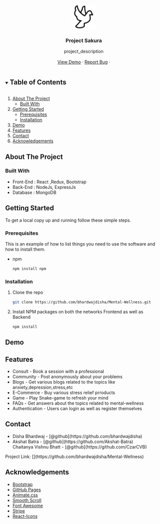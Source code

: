 <!-- PROJECT LOGO -->
<br />
<p align="center">
  <a href="https://github.com/bhardwajdisha/Mental-Wellness">
    <img src="images/logo1.png" alt="Logo" width="80" height="80" color='white'>
  </a>

  <h3 align="center">Project Sakura</h3>

  <p align="center">
    project_description
    <br />
    <br />
    <a href="https://modest-ride-5e0945.netlify.app/">View Demo</a>
    ·
    <a href="https://github.com/bhardwajdisha/Mental-Wellness/issues">Report Bug</a>
    ·
  </p>
</p>
<!-- TABLE OF CONTENTS -->
<details open="open">
  <summary><h2 style="display: inline-block">Table of Contents</h2></summary>
  <ol>
    <li>
      <a href="#about-the-project">About The Project</a>
      <ul>
        <li><a href="#built-with">Built With</a></li>
      </ul>
    </li>
    <li>
      <a href="#getting-started">Getting Started</a>
      <ul>
        <li><a href="#prerequisites">Prerequisites</a></li>
        <li><a href="#installation">Installation</a></li>
      </ul>
    </li>
    <li><a href="#demo">Demo</a></li>
    <li><a href="#features">Features</a></li>
    <li><a href="#contact">Contact</a></li>
    <li><a href="#acknowledgements">Acknowledgements</a></li>
  </ol>
</details>

<!-- ABOUT THE PROJECT -->
## About The Project

### Built With
<ul>
    <li> Front-End : React ,Redux, Bootstrap </li>
    <li>Back-End : NodeJs, ExpressJs</li>
    <li>Database : MongoDB</li>
</ul>

<!-- GETTING STARTED -->
## Getting Started

To get a local copy up and running follow these simple steps.

### Prerequisites

This is an example of how to list things you need to use the software and how to install them.
* npm
  ```sh
  npm install npm
  ```

### Installation

1. Clone the repo
   ```sh
   git clone https://github.com/bhardwajdisha/Mental-Wellness.git
   ```
2. Install NPM packages on both the networks Frontend as well as Backend
   ```sh
   npm install
   ```

<!-- Demo EXAMPLES -->
## Demo


<!-- Features-->
## Features

- Consult    - Book a session with a professional
- Community  - Post anonymously about your problems
- Blogs      - Get various blogs related to the topics like anxiety,depression,stress,etc
- E-Commerce - Buy various stress relief prroducts
- Game       - Play Snake-game to refresh your mind
- FAQs       - Get answers about the topics related to mental-wellness
- Authentication - Users can login as well as register themselves


<!-- CONTACT -->
## Contact
<ul>
<li>  Disha Bhardwaj - [@github](https://github.com/bhardwajdisha) </li>
<li>  Akshat Batra - [@github](https://github.com/Akshat-Batra) </li>
</li> Chaitanya Vishnu Bhatt - [@github](https://github.com/CzarCVB)</li>
</ul>
Project Link: [](https://github.com/bhardwajdisha/Mental-Wellness)

<!-- ACKNOWLEDGEMENTS -->
## Acknowledgements
* [Bootstrap](https://getbootstrap.com/)
* [GitHub Pages](https://pages.github.com)
* [Animate.css](https://daneden.github.io/animate.css)
* [Smooth Scroll](https://github.com/cferdinandi/smooth-scroll)
* [Font Awesome](https://fontawesome.com)
* [Stripe](https://stripe.com/en-in)
* [React-Icons](https://react-icons.github.io/react-icons/)
